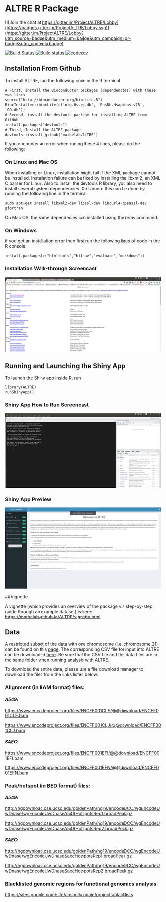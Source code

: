 # ALTRE R Package

[![Join the chat at https://gitter.im/ProjectALTRE/Lobby](https://badges.gitter.im/ProjectALTRE/Lobby.svg)](https://gitter.im/ProjectALTRE/Lobby?utm_source=badge&utm_medium=badge&utm_campaign=pr-badge&utm_content=badge)

[![Build Status](https://travis-ci.org/Mathelab/ALTRE.svg?branch=master)](https://travis-ci.org/Mathelab/ALTRE)
[![Build status](https://ci.appveyor.com/api/projects/status/i7lbh9tl449hvnmj/branch/master?svg=true)](https://ci.appveyor.com/project/Mathelab/altre/branch/master)
[![codecov](https://codecov.io/gh/Mathelab/ALTRE/branch/master/graph/badge.svg)](https://codecov.io/gh/Mathelab/ALTRE)


## Installation From Github


To install ALTRE, run the following code in the R terminal

```{R}
# First, install the Bioconductor packages (dependencies) with these two lines           
source("http://bioconductor.org/biocLite.R")
BiocInstaller::biocLite(c('org.Hs.eg.db', 'EnsDb.Hsapiens.v75', 'GO.db'))
# Second, install the devtools package for installing ALTRE from GitHub
install.packages("devtools") 
# Third,iInstall the ALTRE package 
devtools::install_github("mathelab/ALTRE")
```

If you encounter an error when runing these 4 lines, please do the following:

### On Linux and Mac OS


When installing on Linux, installation might fail if the XML package cannot be installed. Installation failure  can be fixed by installing the libxml2, an XML C parser for Linux. Also to install the devtools R library, you also need to install several system dependencies. On Ubuntu this can be done by running the following line in the terminal:

```{R}
sudo apt-get install libxml2-dev libssl-dev libcurl4-openssl-dev gfortran
```
On Mac OS, the same dependecies can installed using the *brew* command. 


### On Windows


if you get an installation error then first run the following lines of code in the R console:

```{R}
install.packages(c("htmltools","httpuv","evaluate","markdown"))
```

### Installation Walk-through Screencast

![](inst/img/ALTREinstall.gif)


## Running and Launching the Shiny App

To launch the Shiny app inside R, run

```{R}
library(ALTRE)
runShinyApp()
```

### Shiny App How to Run Screencast

![](inst/img/ALTRErun.gif)


### Shiny App Preview


![](inst/img/ALTREprev.gif)

##Vignette 

A vignette (which provides an overview of the package via step-by-step guide through an example dataset) is here:
https://mathelab.github.io/ALTRE/vignette.html

## Data

A restricted subset of the data with one chromosome (i.e. chromosome 21) can be found on this [page](http://mathelab.github.io/ALTREsampledata/). The corresponding CSV file for input into ALTRE can be downloaded [here](https://raw.githubusercontent.com/mathelab/ALTREsampledata/master/DNaseEncodeExample.csv). Be sure that the CSV file and the data files are in the same folder when running analysis with ALTRE.

To download the entire data, please use a file download manager to download the files from the links listed below. 

### Alignment (in BAM format) files:

#### *A549*:
https://www.encodeproject.org/files/ENCFF001CLE/@@download/ENCFF001CLE.bam

https://www.encodeproject.org/files/ENCFF001CLJ/@@download/ENCFF001CLJ.bam
 
#### *SAEC*:
https://www.encodeproject.org/files/ENCFF001EFI/@@download/ENCFF001EFI.bam

https://www.encodeproject.org/files/ENCFF001EFN/@@download/ENCFF001EFN.bam

### Peak/hotspot (in BED format) files:

#### *A549*: 
http://hgdownload.cse.ucsc.edu/goldenPath/hg19/encodeDCC/wgEncodeUwDnase/wgEncodeUwDnaseA549HotspotsRep1.broadPeak.gz

http://hgdownload.cse.ucsc.edu/goldenPath/hg19/encodeDCC/wgEncodeUwDnase/wgEncodeUwDnaseA549HotspotsRep2.broadPeak.gz


#### *SAEC*:
http://hgdownload.cse.ucsc.edu/goldenPath/hg19/encodeDCC/wgEncodeUwDnase/wgEncodeUwDnaseSaecHotspotsRep1.broadPeak.gz

http://hgdownload.cse.ucsc.edu/goldenPath/hg19/encodeDCC/wgEncodeUwDnase/wgEncodeUwDnaseSaecHotspotsRep2.broadPeak.gz

### Blacklisted genomic regions for functional genomics analysis

https://sites.google.com/site/anshulkundaje/projects/blacklists



